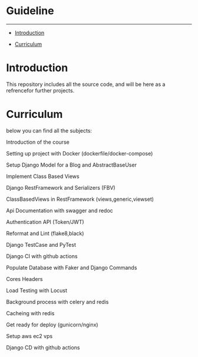 <p>
  <h1>
    Guideline
  </h1>
</p>
 <hr/>
<ul>
  <li>
    <p>
      <a href="#introduction">
        Introduction
      </a>
    </p>
  </li>
  <li>
    <p>
      <a href="#curriculm">
        Curriculum
      </a>
    </p>
  </li>
</ul>
<h1 id="introduction"> 
  Introduction
</h1>
<p>
  This repository includes all the source code, and will be here as a refrencefor     
  further projects.
</p>
<h1 id="curriculm">
  Curriculum
</h1>
<p>
  below you can find all the subjects:
</p>
<p>
  Introduction of the course
</p>
<p>
  Setting up project with Docker (dockerfile/docker-compose)
</p>
<p>  
  Setup Django Model for a Blog and AbstractBaseUser
</p>
<p>
  Implement Class Based Views
</p>
<p>
  Django RestFramework and Serializers (FBV)
</p>
<p>
  ClassBasedViews in RestFramework (views,generic,viewset)
</p>
<p>
  Api Documentation with swagger and redoc
</p>
<p>
  Authentication API (Token/JWT)
</p>
<p>
  Reformat and Lint (flake8,black)
</p>
<p>
  Django TestCase and PyTest
</p>
<p>
  Django CI with github actions
</p>
<p>
  Populate Database with Faker and Django Commands
</p>
<p>
  Cores Headers
</p>
<p>
  Load Testing with Locust
</p>
<p>
  Background process with celery and redis
</p>
<p>
  Cacheing with redis
</p>
<p>
  Get ready for deploy (gunicorn/nginx)
</p>
<p>
  Setup aws ec2 vps 
</p>
<p>
  Django CD with github actions
</p>
